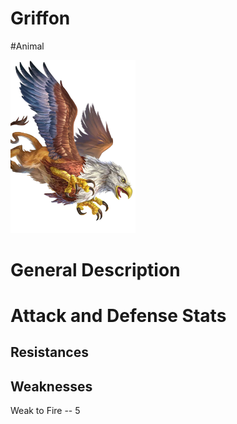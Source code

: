 # Griffon

#Animal

<img src="./images/griffon.actor.webp" alt="Griffon" width="200">

# General Description

# Attack and Defense Stats

## Resistances

## Weaknesses

Weak to Fire -- 5
